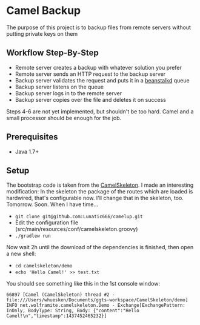 # Camel Backup

The purpose of this project is to backup files from remote servers without putting private keys on them

## Workflow Step-By-Step

- Remote server creates a backup with whatever solution you prefer
- Remote server sends an HTTP request to the backup server
- Backup server validates the request and puts it in a [beanstalkd](http://kr.github.io/beanstalkd) queue
- Backup server listens on the queue
- Backup server logs in to the remote server
- Backup server copies over the file and deletes it on success

Steps 4-6 are not yet implemented, but shouldn't be too hard. Camel and a small processor should be enough for the job.

## Prerequisites

- Java 1.7+

## Setup

The bootstrap code is taken from the [CamelSkeleton](https://github.com/Lunatic666/camelskeleton). I made an interesting modification: In the skeleton the package of the routes which are loaded is hardwired, that's configurable now. I'll change that in the skeleton, too. Tomorrow. Soon. When I have time...

- `git clone git@github.com:Lunatic666/camelup.git`
- Edit the configuration file (src/main/resources/conf/camelskeleton.groovy)
- `./gradlew run`

Now wait 2h until the download of the dependencies is finished, then open a new shell:

- `cd camelskeleton/demo`
- `echo 'Hello Camel!' >> test.txt`

You should see something like this in the 1st console window: 

`66897 [Camel (CamelSkeleton) thread #2 - file:///Users/whuesken/Documents/ggts-workspace/CamelSkeleton/demo] INFO net.wolframite.camelskeleton.Demo - Exchange[ExchangePattern: InOnly, BodyType: String, Body: {"content":"Hello Camel!\n","timestamp":1437452465232}]`
